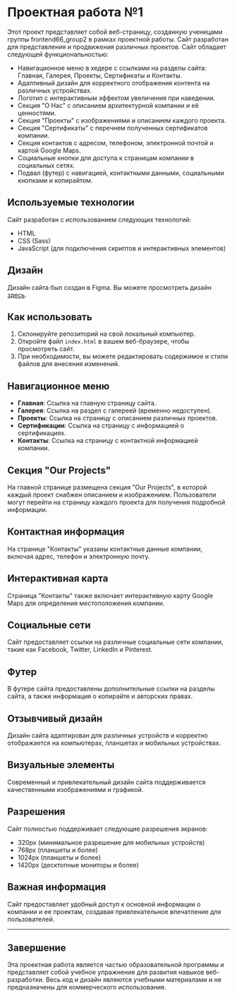 # Проектная работа №1

Этот проект представляет собой веб-страницу, созданную ученицами группы frontend66_group2 в рамках проектной работы. Сайт разработан для представления и продвижения различных проектов. Сайт обладает следующей функциональностью:

- Навигационное меню в хедере с ссылками на разделы сайта: Главная, Галерея, Проекты, Сертификаты и Контакты.
- Адаптивный дизайн для корректного отображения контента на различных устройствах.
- Логотип с интерактивным эффектом увеличения при наведении.
- Секция "О Нас" с описанием архитектурной компании и её ценностями.
- Секция "Проекты" с изображениями и описанием каждого проекта.
- Секция "Сертификаты" с перечнем полученных сертификатов компании.
- Секция контактов с адресом, телефоном, электронной почтой и картой Google Maps.
- Социальные кнопки для доступа к страницам компании в социальных сетях.
- Подвал (футер) с навигацией, контактными данными, социальными кнопками и копирайтом.

## Используемые технологии

Сайт разработан с использованием следующих технологий:

- HTML
- CSS (Sass)
- JavaScript (для подключения скриптов и интерактивных элементов)

## Дизайн

Дизайн сайта был создан в Figma. Вы можете просмотреть дизайн [здесь](<https://www.figma.com/file/apzE3NLALHazHmWchgASQW/Website-of-architects---free-website-(Community)?node-id=1%3A444&mode=dev>).

## Как использовать

1. Склонируйте репозиторий на свой локальный компьютер.
2. Откройте файл `index.html` в вашем веб-браузере, чтобы просмотреть сайт.
3. При необходимости, вы можете редактировать содержимое и стили файлов для внесения изменений.

## Навигационное меню

- **Главная**: Ссылка на главную страницу сайта.
- **Галерея**: Ссылка на раздел с галереей (временно недоступен).
- **Проекты**: Ссылка на страницу с описанием различных проектов.
- **Сертификации**: Ссылка на страницу с информацией о сертификациях.
- **Контакты**: Ссылка на страницу с контактной информацией компании.

## Секция "Our Projects"

На главной странице размещена секция "Our Projects", в которой каждый проект снабжен описанием и изображением. Пользователи могут перейти на страницу каждого проекта для получения подробной информации.

## Контактная информация

На странице "Контакты" указаны контактные данные компании, включая адрес, телефон и электронную почту.

## Интерактивная карта

Страница "Контакты" также включает интерактивную карту Google Maps для определения местоположения компании.

## Социальные сети

Сайт предоставляет ссылки на различные социальные сети компании, такие как Facebook, Twitter, LinkedIn и Pinterest.

## Футер

В футере сайта предоставлены дополнительные ссылки на разделы сайта, а также информация о копирайте и авторских правах.

## Отзывчивый дизайн

Дизайн сайта адаптирован для различных устройств и корректно отображается на компьютерах, планшетах и мобильных устройствах.

## Визуальные элементы

Современный и привлекательный дизайн сайта поддерживается качественными изображениями и графикой.

## Разрешения

Сайт полностью поддерживает следующие разрешения экранов:

- 320px (минимальное разрешение для мобильных устройств)
- 768px (планшеты и более)
- 1024px (планшеты и более)
- 1420px (десктопные мониторы и более)

## Важная информация

Сайт предоставляет удобный доступ к основной информации о компании и ее проектам, создавая привлекательное впечатление для пользователей.

---

## Завершение

Эта проектная работа является частью образовательной программы и представляет собой учебное упражнение для развития навыков веб-разработки. Весь код и дизайн являются учебными материалами и не предназначены для коммерческого использования.
